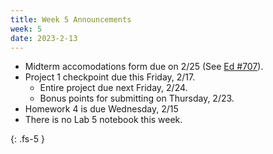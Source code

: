 ```yaml
---
title: Week 5 Announcements
week: 5
date: 2023-2-13
---
```


* Midterm accomodations form due on 2/25 (See [Ed #707](https://edstem.org/us/courses/34576/discussion/2581602)).
* Project 1 checkpoint due this Friday, 2/17.
    * Entire project due next Friday, 2/24.
    * Bonus points for submitting on Thursday, 2/23.
* Homework 4 is due Wednesday, 2/15
* There is no Lab 5 notebook this week.

{: .fs-5 }
